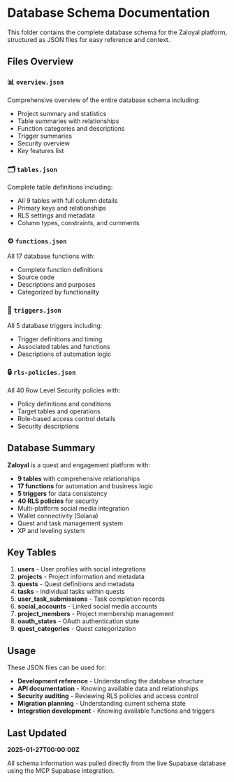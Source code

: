 # Database Schema Documentation

This folder contains the complete database schema for the Zaloyal platform, structured as JSON files for easy reference and context.

## Files Overview

### 📊 `overview.json`
Comprehensive overview of the entire database schema including:
- Project summary and statistics
- Table summaries with relationships
- Function categories and descriptions
- Trigger summaries
- Security overview
- Key features list

### 🗂️ `tables.json`
Complete table definitions including:
- All 9 tables with full column details
- Primary keys and relationships
- RLS settings and metadata
- Column types, constraints, and comments

### ⚙️ `functions.json`
All 17 database functions with:
- Complete function definitions
- Source code
- Descriptions and purposes
- Categorized by functionality

### 🔄 `triggers.json`
All 5 database triggers including:
- Trigger definitions and timing
- Associated tables and functions
- Descriptions of automation logic

### 🔒 `rls-policies.json`
All 40 Row Level Security policies with:
- Policy definitions and conditions
- Target tables and operations
- Role-based access control details
- Security descriptions

## Database Summary

**Zaloyal** is a quest and engagement platform with:
- **9 tables** with comprehensive relationships
- **17 functions** for automation and business logic
- **5 triggers** for data consistency
- **40 RLS policies** for security
- Multi-platform social media integration
- Wallet connectivity (Solana)
- Quest and task management system
- XP and leveling system

## Key Tables

1. **users** - User profiles with social integrations
2. **projects** - Project information and metadata
3. **quests** - Quest definitions and metadata
4. **tasks** - Individual tasks within quests
5. **user_task_submissions** - Task completion records
6. **social_accounts** - Linked social media accounts
7. **project_members** - Project membership management
8. **oauth_states** - OAuth authentication state
9. **quest_categories** - Quest categorization

## Usage

These JSON files can be used for:
- **Development reference** - Understanding the database structure
- **API documentation** - Knowing available data and relationships
- **Security auditing** - Reviewing RLS policies and access control
- **Migration planning** - Understanding current schema state
- **Integration development** - Knowing available functions and triggers

## Last Updated

**2025-01-27T00:00:00Z**

All schema information was pulled directly from the live Supabase database using the MCP Supabase integration. 